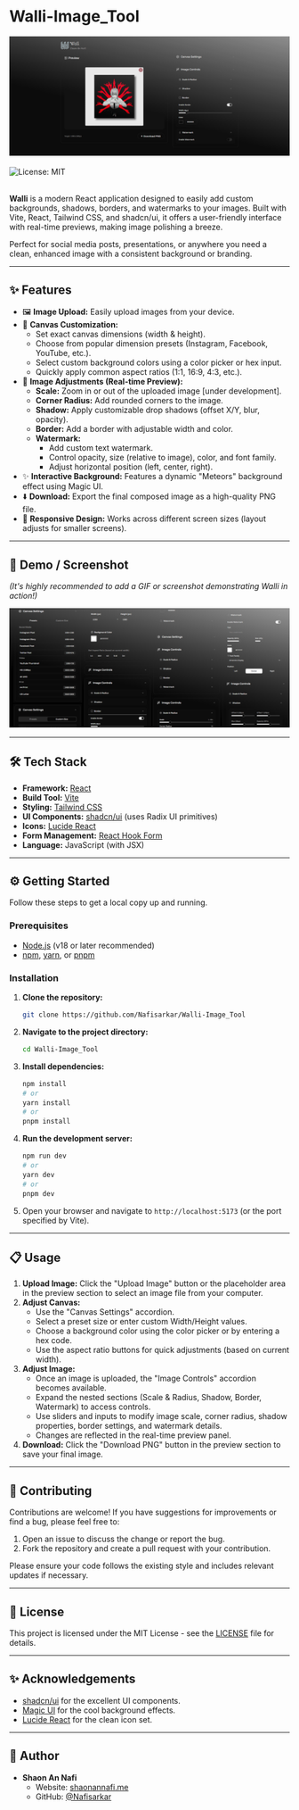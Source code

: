 # Walli-Image_Tool

<div align="center">
  <img src="public/demo.png" alt="Walli Logo" />
</div>
<br/>
<div align="left">
  <!-- Add relevant badges here - e.g., License, Version, Build Status -->
  <img src="https://img.shields.io/badge/license-MIT-blue.svg" alt="License: MIT">
  <!-- <img src="https://img.shields.io/github/v/release/your-username/walli" alt="Release"> -->
  <!-- <img src="https://img.shields.io/github/actions/workflow/status/your-username/walli/deploy.yml?branch=main" alt="Build Status"> -->
</div>
<br/>

**Walli** is a modern React application designed to easily add custom backgrounds, shadows, borders, and watermarks to your images. Built with Vite, React, Tailwind CSS, and shadcn/ui, it offers a user-friendly interface with real-time previews, making image polishing a breeze.

Perfect for social media posts, presentations, or anywhere you need a clean, enhanced image with a consistent background or branding.

---

## ✨ Features

*   🖼️ **Image Upload:** Easily upload images from your device.
*   🎨 **Canvas Customization:**
    *   Set exact canvas dimensions (width & height).
    *   Choose from popular dimension presets (Instagram, Facebook, YouTube, etc.).
    *   Select custom background colors using a color picker or hex input.
    *   Quickly apply common aspect ratios (1:1, 16:9, 4:3, etc.).
*   🔧 **Image Adjustments (Real-time Preview):**
    *   **Scale:** Zoom in or out of the uploaded image [under development].
    *   **Corner Radius:** Add rounded corners to the image.
    *   **Shadow:** Apply customizable drop shadows (offset X/Y, blur, opacity).
    *   **Border:** Add a border with adjustable width and color.
    *   **Watermark:**
        *   Add custom text watermark.
        *   Control opacity, size (relative to image), color, and font family.
        *   Adjust horizontal position (left, center, right).
*   ✨ **Interactive Background:** Features a dynamic "Meteors" background effect using Magic UI.
*   ⬇️ **Download:** Export the final composed image as a high-quality PNG file.
*   📱 **Responsive Design:** Works across different screen sizes (layout adjusts for smaller screens).

---

## 🚀 Demo / Screenshot

*(It's highly recommended to add a GIF or screenshot demonstrating Walli in action!)*


![Walli Demo GIF](/public/demo3.png)

<!--
**OR**
![Walli Screenshot](link/to/your/screenshot.png)
-->

---

## 🛠️ Tech Stack

*   **Framework:** [React](https://reactjs.org/)
*   **Build Tool:** [Vite](https://vitejs.dev/)
*   **Styling:** [Tailwind CSS](https://tailwindcss.com/)
*   **UI Components:** [shadcn/ui](https://ui.shadcn.com/) (uses Radix UI primitives)
*   **Icons:** [Lucide React](https://lucide.dev/)
*   **Form Management:** [React Hook Form](https://react-hook-form.com/)
*   **Language:** JavaScript (with JSX)

---

## ⚙️ Getting Started

Follow these steps to get a local copy up and running.

### Prerequisites

*   [Node.js](https://nodejs.org/) (v18 or later recommended)
*   [npm](https://www.npmjs.com/), [yarn](https://yarnpkg.com/), or [pnpm](https://pnpm.io/)

### Installation

1.  **Clone the repository:**
    ```bash
    git clone https://github.com/Nafisarkar/Walli-Image_Tool
    ```

2.  **Navigate to the project directory:**
    ```bash
    cd Walli-Image_Tool
    ```

3.  **Install dependencies:**
    ```bash
    npm install
    # or
    yarn install
    # or
    pnpm install
    ```

4.  **Run the development server:**
    ```bash
    npm run dev
    # or
    yarn dev
    # or
    pnpm dev
    ```

5.  Open your browser and navigate to `http://localhost:5173` (or the port specified by Vite).

---

## 📋 Usage

1.  **Upload Image:** Click the "Upload Image" button or the placeholder area in the preview section to select an image file from your computer.
2.  **Adjust Canvas:**
    *   Use the "Canvas Settings" accordion.
    *   Select a preset size or enter custom Width/Height values.
    *   Choose a background color using the color picker or by entering a hex code.
    *   Use the aspect ratio buttons for quick adjustments (based on current width).
3.  **Adjust Image:**
    *   Once an image is uploaded, the "Image Controls" accordion becomes available.
    *   Expand the nested sections (Scale & Radius, Shadow, Border, Watermark) to access controls.
    *   Use sliders and inputs to modify image scale, corner radius, shadow properties, border settings, and watermark details.
    *   Changes are reflected in the real-time preview panel.
4.  **Download:** Click the "Download PNG" button in the preview section to save your final image.

---

## 🤝 Contributing

Contributions are welcome! If you have suggestions for improvements or find a bug, please feel free to:

1.  Open an issue to discuss the change or report the bug.
2.  Fork the repository and create a pull request with your contribution.

Please ensure your code follows the existing style and includes relevant updates if necessary.

---

## 📄 License

This project is licensed under the MIT License - see the [LICENSE](LICENSE) file for details.

---

## ✨ Acknowledgements

*   [shadcn/ui](https://ui.shadcn.com/) for the excellent UI components.
*   [Magic UI](https://magicui.design/) for the cool background effects.
*   [Lucide React](https://lucide.dev/) for the clean icon set.

---

## 👤 Author

*   **Shaon An Nafi**
    *   Website: [shaonannafi.me](https://www.shaonannafi.me/)
    *   GitHub: [@Nafisarkar](https://github.com/Nafisarkar) 